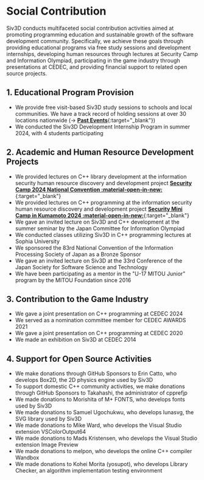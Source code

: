 # Social Contribution
Siv3D conducts multifaceted social contribution activities aimed at promoting programming education and sustainable growth of the software development community. Specifically, we achieve these goals through providing educational programs via free study sessions and development internships, developing human resources through lectures at Security Camp and Information Olympiad, participating in the game industry through presentations at CEDEC, and providing financial support to related open source projects.

## 1. Educational Program Provision
- We provide free visit-based Siv3D study sessions to schools and local communities. We have a track record of holding sessions at over 30 locations nationwide (→ [**Past Events**](./community/history.md){:target="_blank"})
- We conducted the Siv3D Development Internship Program in summer 2024, with 4 students participating

## 2. Academic and Human Resource Development Projects
- We provided lectures on C++ library development at the information security human resource discovery and development project [**Security Camp 2024 National Convention :material-open-in-new:**](https://www.ipa.go.jp/jinzai/security-camp/2024/camp/zenkoku/index.html){:target="_blank"}
- We provided lectures on C++ programming at the information security human resource discovery and development project [**Security Mini Camp in Kumamoto 2024 :material-open-in-new:**](https://www.security-camp.or.jp/minicamp/kumamoto2024.html){:target="_blank"}
- We gave an invited lecture on Siv3D and C++ development at the summer seminar by the Japan Committee for Information Olympiad
- We conducted classes utilizing Siv3D in C++ programming lectures at Sophia University
- We sponsored the 83rd National Convention of the Information Processing Society of Japan as a Bronze Sponsor
- We gave an invited lecture on Siv3D at the 33rd Conference of the Japan Society for Software Science and Technology
- We have been participating as a mentor in the "U-17 MITOU Junior" program by the MITOU Foundation since 2016

## 3. Contribution to the Game Industry
- We gave a joint presentation on C++ programming at CEDEC 2024
- We served as a nomination committee member for CEDEC AWARDS 2021
- We gave a joint presentation on C++ programming at CEDEC 2020
- We made an exhibition on Siv3D at CEDEC 2014

## 4. Support for Open Source Activities
- We make donations through GitHub Sponsors to Erin Catto, who develops Box2D, the 2D physics engine used by Siv3D
- To support domestic C++ community activities, we make donations through GitHub Sponsors to Takahashi, the administrator of cpprefjp
- We made donations to Morishita of M+ FONTS, who develops fonts used by Siv3D
- We made donations to Samuel Ugochukwu, who develops lunasvg, the SVG library used by Siv3D
- We made donations to Mike Ward, who develops the Visual Studio extension VSColorOutput64
- We made donations to Mads Kristensen, who develops the Visual Studio extension Image Preview
- We made donations to melpon, who develops the online C++ compiler Wandbox
- We made donations to Kohei Morita (yosupot), who develops Library Checker, an algorithm implementation testing environment